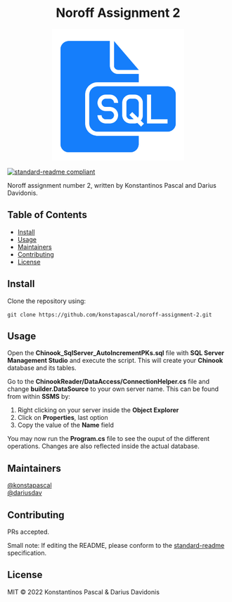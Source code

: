 <h1 align="center">Noroff Assignment 2</h1>
<p align="center">
	<img src="sql-logo.png" width="300">
</p>

[![standard-readme compliant](https://img.shields.io/badge/standard--readme-OK-green.svg?style=flat-square)](https://github.com/RichardLitt/standard-readme)

Noroff assignment number 2, written by Konstantinos Pascal and Darius Davidonis.

## Table of Contents

-  [Install](#install)
-  [Usage](#usage)
-  [Maintainers](#maintainers)
-  [Contributing](#contributing)
-  [License](#license)

## Install

Clone the repository using:

```
git clone https://github.com/konstapascal/noroff-assignment-2.git
```

## Usage

Open the **Chinook_SqlServer_AutoIncrementPKs.sql** file with **SQL Server Management Studio** and execute the script. This will create your **Chinook** database and its tables.

Go to the **ChinookReader/DataAccess/ConnectionHelper.cs** file and change **builder.DataSource** to your own server name. This can be found from within **SSMS** by:

1. Right clicking on your server inside the **Object Explorer**
2. Click on **Properties**, last option
3. Copy the value of the **Name** field

You may now run the **Program.cs** file to see the ouput of the different operations. Changes are also reflected inside the actual database.

## Maintainers

[@konstapascal](https://github.com/konstapascal)\
[@dariusdav](https://github.com/dariusdav)

## Contributing

PRs accepted.

Small note: If editing the README, please conform to the [standard-readme](https://github.com/RichardLitt/standard-readme) specification.

## License

MIT © 2022 Konstantinos Pascal &amp; Darius Davidonis
